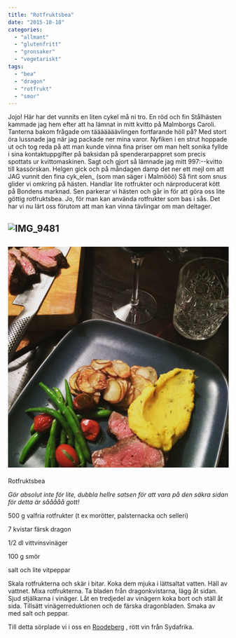 ```yaml
---
title: "Rotfruktsbea"
date: "2015-10-18"
categories: 
  - "allmant"
  - "glutenfritt"
  - "gronsaker"
  - "vegetariskt"
tags: 
  - "bea"
  - "dragon"
  - "rotfrukt"
  - "smor"
---
```


Jojo! Här har det vunnits en liten cykel må ni tro. En röd och fin Stålhästen kammade jag hem efter att ha lämnat in mitt kvitto på Malmborgs Caroli. Tanterna bakom frågade om tääääääävlingen fortfarande höll på? Med stort öra lussnade jag när jag packade ner mina varor. Nyfiken i en strut hoppade ut och tog reda på att man kunde vinna fina priser om man helt sonika fyllde i sina kontaktuppgifter på baksidan på spenderarpappret som precis spottats ur kvittomaskinen. Sagt och gjort så lämnade jag mitt 997:--kvitto till kassörskan. Helgen gick och på måndagen damp det ner ett mejl om att JAG vunnit den fina cyk_elen_ (som man säger i Malmööö) Så fint som snus glider vi omkring på hästen. Handlar lite rotfrukter och närproducerat kött på Bondens marknad. Sen parkerar vi hästen och går in för att göra oss lite göttig rotfruktsbea. Jo, för man kan använda rotfrukter som bas i sås. Det har vi nu lärt oss förutom att man kan vinna tävlingar om man deltager.

## ![IMG_9481](/static/img/IMG_9481)

## ![IMG_9564](/static/img/IMG_9564-1020x1020.jpg) 
Rotfruktsbea

_Gör absolut inte för lite, dubbla hellre satsen för att vara på den säkra sidan för detta är sååååå gott!_

500 g valfria rotfrukter (t ex morötter, palsternacka och selleri)

7 kvistar färsk dragon

1/2 dl vittvinsvinäger

100 g smör

salt och lite vitpeppar

Skala rotfrukterna och skär i bitar. Koka dem mjuka i lättsaltat vatten. Häll av vattnet. Mixa rotfrukterna. Ta bladen från dragonkvistarna, lägg åt sidan. Sjud stjälkarna i vinäger. Låt en tredjedel av vinägern koka bort och ställ åt sida. Tillsätt vinägerreduktionen och de färska dragonbladen. Smaka av med salt och peppar.

Till detta sörplade vi i oss en [Roodeberg](https://www.systembolaget.se/dryck/roda-viner/roodeberg-745101) , rött vin från Sydafrika.
